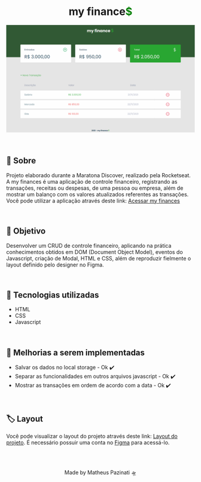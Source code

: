 <h1 align="center">my finance<span style="color:green">$</span></h1>
<p align="center">
  <img src="./assets/.github/myfinances.png">
</p>
<br>
<h2>💸 Sobre</h2>
<p>Projeto elaborado durante a Maratona Discover, realizado pela Rocketseat. A my finances é uma aplicação de controle financeiro, registrando as transações, receitas ou despesas, de uma pessoa ou empresa, além de mostrar um balanço com os valores atualizados referentes as transações.<br>
Você pode utilizar a aplicação através deste link: <a href="https://matheus-pazinati.github.io/my-finances/">Acessar my finances</a>
</p>
<br>
<h2>🎯 Objetivo</h2>
<p>Desenvolver um CRUD de controle financeiro, aplicando na prática conhecimentos obtidos em DOM (Document Object Model), eventos do Javascript, criação de Modal, HTML e CSS, além de reproduzir fielmente o layout definido pelo designer no Figma.</p>
<br>
<h2>🚀 Tecnologias utilizadas</h2>
  <ul>
    <li>HTML</li>
    <li>CSS</li>
    <li>Javascript</li>
  </ul>
<br>
<h2>📌 Melhorias a serem implementadas</h2>
  <ul>
    <li>Salvar os dados no local storage - Ok ✔️</li>
    <li>Separar as funcionalidades em outros arquivos javascript - Ok ✔️</li>
    <li>Mostrar as transações em ordem de acordo com a data - Ok ✔️</li>
  </ul>
<br>
<h2>🏷️ Layout</h2>
<p>Você pode visualizar o layout do projeto através deste link: <a href="https://www.figma.com/file/7Vu9DzUaCZIV4nibzkjgB4/dev.finance%24-Maratona-Discover/duplicate?node-id=0%3A1">Layout do projeto</a>. É necessário possuir uma conta no <a href="https://figma.com">Figma</a> para acessá-lo.</p>
<br>
<br>
<p align="center">Made by Matheus Pazinati 🛸</p>